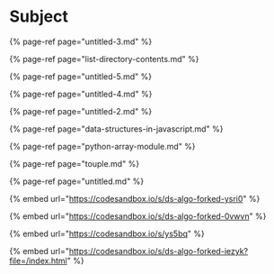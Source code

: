 # Subject



{% page-ref page="untitled-3.md" %}

{% page-ref page="list-directory-contents.md" %}

{% page-ref page="untitled-5.md" %}

{% page-ref page="untitled-4.md" %}

{% page-ref page="untitled-2.md" %}

{% page-ref page="data-structures-in-javascript.md" %}

{% page-ref page="python-array-module.md" %}

{% page-ref page="touple.md" %}

{% page-ref page="untitled.md" %}

















{% embed url="https://codesandbox.io/s/ds-algo-forked-ysri0" %}





{% embed url="https://codesandbox.io/s/ds-algo-forked-0vwvn" %}

{% embed url="https://codesandbox.io/s/ys5bq" %}

{% embed url="https://codesandbox.io/s/ds-algo-forked-iezyk?file=/index.html" %}



